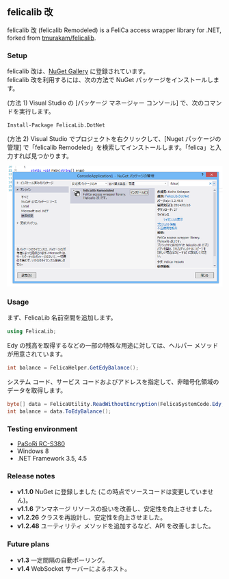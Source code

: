 ## felicalib 改

felicalib 改 (felicalib Remodeled) is a FeliCa access wrapper library for .NET, forked from [tmurakam/felicalib](https://github.com/tmurakam/felicalib).

### Setup
felicalib 改は、[NuGet Gallery](http://www.nuget.org/packages/FelicaLib.DotNet/) に登録されています。  
felicalib 改を利用するには、次の方法で NuGet パッケージをインストールします。

(方法 1) Visual Studio の [パッケージ マネージャー コンソール] で、次のコマンドを実行します。

```
Install-Package FelicaLib.DotNet
```

(方法 2) Visual Studio でプロジェクトを右クリックして、[Nuget パッケージの管理] で「felicalib Remodeled」を検索してインストールします。「felica」と入力すれば見つかります。

![VS-NuGet](Images/Preview/VS-NuGet.png)

### Usage
まず、FelicaLib 名前空間を追加します。

```c#
using FelicaLib;
```

Edy の残高を取得するなどの一部の特殊な用途に対しては、ヘルパー メソッドが用意されています。

```c#
int balance = FelicaHelper.GetEdyBalance();
```

システム コード、サービス コードおよびアドレスを指定して、非暗号化領域のデータを取得します。

```c#
byte[] data = FelicaUtility.ReadWithoutEncryption(FelicaSystemCode.Edy, 0x1317, 0);
int balance = data.ToEdyBalance();
```

### Testing environment
* [PaSoRi RC-S380](http://www.sony.co.jp/Products/felica/consumer/products/RC-S380.html)
* Windows 8
* .NET Framework 3.5, 4.5

### Release notes
* **v1.1.0** NuGet に登録しました (この時点でソースコードは変更していません)。
* **v1.1.6** アンマネージ リソースの扱いを改善し、安定性を向上させました。
* **v1.2.26** クラスを再設計し、安定性を向上させました。
* **v1.2.48** ユーティリティ メソッドを追加するなど、API を改善しました。

### Future plans
* **v1.3** 一定間隔の自動ポーリング。
* **v1.4** WebSocket サーバーによるホスト。

